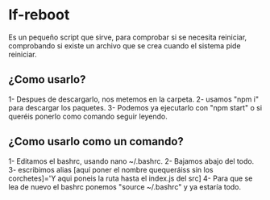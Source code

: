 # If-reboot
Es un pequeño script que sirve, para comprobar si se necesita reiniciar, comprobando si existe un archivo que se crea cuando el sistema pide reiniciar.

## ¿Como usarlo?
1- Despues de descargarlo, nos metemos en la carpeta.
2- usamos "npm i" para descargar los paquetes.
3- Podemos ya ejecutarlo con "npm start" o si queréis ponerlo como comando seguir leyendo.

## ¿Como usarlo como un comando?
1- Editamos el bashrc, usando nano ~/.bashrc.
2- Bajamos abajo del todo.
3- escribimos alias [aquí poner el nombre quequeráiss sin los corchetes]='Y aqui poneis la ruta hasta el index.js del src]
4- Para que se lea de nuevo el bashrc ponemos "source ~/.bashrc" y ya estaría todo.

